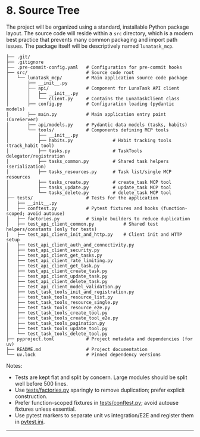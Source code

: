 # 8. Source Tree

The project will be organized using a standard, installable Python package layout. The source code will reside within a `src` directory, which is a modern best practice that prevents many common packaging and import path issues. The package itself will be descriptively named `lunatask_mcp`.

```lunatask-mcp-server/
├── .git/
├── .gitignore
├── .pre-commit-config.yaml   # Configuration for pre-commit hooks
├── src/                      # Source code root
│   └── lunatask_mcp/         # Main application source code package
│       ├── __init__.py
│       ├── api/              # Component for LunaTask API client
│       │   ├── __init__.py
│       │   └── client.py     # Contains the LunaTaskClient class
│       ├── config.py         # Configuration loading (pydantic models)
│       ├── main.py           # Main application entry point (CoreServer)
│       ├── api/models.py     # Pydantic data models (tasks, habits)
│       └── tools/            # Components defining MCP tools
│           ├── __init__.py
│           ├── habits.py               # Habit tracking tools (track_habit tool)
│           ├── tasks.py                # TaskTools delegator/registration
│           ├── tasks_common.py         # Shared task helpers (serialization)
│           ├── tasks_resources.py      # Task list/single MCP resources
│           ├── tasks_create.py         # create_task MCP tool
│           ├── tasks_update.py         # update_task MCP tool
│           └── tasks_delete.py         # delete_task MCP tool
├── tests/                    # Tests for the application
│   ├── __init__.py
│   ├── conftest.py           # Pytest fixtures and hooks (function-scoped; avoid autouse)
│   ├── factories.py          # Simple builders to reduce duplication
│   ├── test_api_client_common.py           # Shared test helpers/constants (only for tests)
│   ├── test_api_client_init_and_http.py    # Client init and HTTP setup
│   ├── test_api_client_auth_and_connectivity.py
│   ├── test_api_client_security.py
│   ├── test_api_client_get_tasks.py
│   ├── test_api_client_rate_limiting.py
│   ├── test_api_client_get_task.py
│   ├── test_api_client_create_task.py
│   ├── test_api_client_update_task.py
│   ├── test_api_client_delete_task.py
│   ├── test_api_client_model_validation.py
│   ├── test_task_tools_init_and_registration.py
│   ├── test_task_tools_resource_list.py
│   ├── test_task_tools_resource_single.py
│   ├── test_task_tools_resource_e2e.py
│   ├── test_task_tools_create_tool.py
│   ├── test_task_tools_create_tool_e2e.py
│   ├── test_task_tools_pagination.py
│   ├── test_task_tools_update_tool.py
│   └── test_task_tools_delete_tool.py
├── pyproject.toml            # Project metadata and dependencies (for uv)
├── README.md                 # Project documentation
└── uv.lock                   # Pinned dependency versions
```

Notes:
- Tests are kept flat and split by concern. Large modules should be split well before 500 lines.
- Use [tests/factories.py](tests/factories.py) sparingly to remove duplication; prefer explicit construction.
- Prefer function-scoped fixtures in [tests/conftest.py](tests/conftest.py); avoid autouse fixtures unless essential.
- Use pytest markers to separate unit vs integration/E2E and register them in [pytest.ini](pytest.ini).

---
